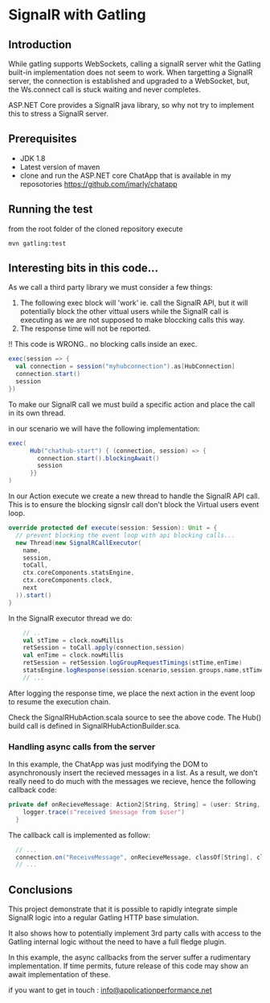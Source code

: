 # SignalR with Gatling
## Introduction
While gatling supports WebSockets, calling a signalR server whit the Gatling built-in implementation does not seem to work.
When targetting a SignalR server, the connection is established and upgraded to a WebSocket, but, the
Ws.connect call is stuck waiting and never completes.

ASP.NET Core provides a SignalR java library, so why not try to implement this
to stress a SignalR server.

## Prerequisites

- JDK 1.8
- Latest version of maven
- clone and run the ASP.NET core ChatApp that is available in my reposotories <https://github.com/jmarly/chatapp>

## Running the test

from the root folder of the cloned repository execute

```shell
mvn gatling:test
```

## Interesting bits in this code...

As we call a third party library we must consider a few things:

1. The following exec block will 'work' ie. call the SignalR API, but it will potentially block the other vittual 
   users while the SignalR call is executing as we are not supposed to make bloccking calls this way.
2. The response time will not be reported.

!! This code is WRONG.. no blocking calls inside an exec.
```scala
exec(session => {
  val connection = session("myhubconnection").as[HubConnection]
  connection.start()
  session
})
```
To make our SignalR call we must build a specific action and place the call in its own thread.

in our scenario we will have the following implementation:

```scala
exec(
      Hub("chathub-start") { (connection, session) => {
        connection.start().blockingAwait()
        session
      }}
)
```

In our Action execute we create a new thread to handle the SignalR API call. This is to ensure the blocking signslr 
call don't block the Virtual users event loop.  

```scala
override protected def execute(session: Session): Unit = {
  // prevent blocking the event loop with api blocking calls...
  new Thread(new SignalRCallExecutor(
    name,
    session,
    toCall,
    ctx.coreComponents.statsEngine,
    ctx.coreComponents.clock,
    next
  )).start()
}
```
In the SignalR executor thread we do:
```scala
    // ..
    val stTime = clock.nowMillis
    retSession = toCall.apply(connection,session)
    val enTime = clock.nowMillis
    retSession = retSession.logGroupRequestTimings(stTime,enTime)
    statsEngine.logResponse(session.scenario,session.groups,name,stTime,enTime,OK,None, None)
    // ...
```
After logging the response time, we place the next action in the event loop to resume the execution chain.

Check the SignalRHubAction.scala source to see the above code.
The Hub(<hubname>) build call is defined in SignalRHubActionBuilder.sca.

### Handling async calls from the server
In this example, the ChatApp was just modifying the DOM to asynchronously insert the recieved messages in a list.
As a result, we don't really need to do much with the messages we recieve, hence the following callback code:

```scala
private def onRecieveMessage: Action2[String, String] = (user: String, message: String) => {
    logger.trace(s"received $message from $user")
  }
```
The callback call is implemented as follow:
```scala
  // ...
  connection.on("ReceiveMessage", onRecieveMessage, classOf[String], classOf[String])
  // ...
```


## Conclusions

This project demonstrate that it is possible to rapidly integrate simple SignalR logic into a regular Gatling HTTP 
base simulation.

It also shows how to potentially implement 3rd party calls with access to the Gatling internal logic without the 
need to have a full fledge plugin.

In this example, the async callbacks from the server suffer a rudimentary implementation. If time permits, future 
release of this code may show an await implementation of these.

if you want to get in touch : <info@applicationperformance.net>